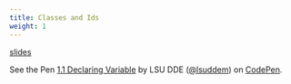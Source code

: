 ```yaml
---
title: Classes and Ids
weight: 1
---
```


[slides](presentation)

<p data-height="600" data-theme-id="33744" data-slug-hash="MWQrzOo" data-default-tab="js" data-user="lsuddem" data-embed-version="2" data-pen-title="5.1 Classes and Ids" data-editable="true" class="codepen">See the Pen <a href="https://codepen.io/lsuddem/pen/MWQrzOo">1.1 Declaring Variable</a> by LSU DDE (<a href="https://codepen.io/lsuddem">@lsuddem</a>) on <a href="https://codepen.io">CodePen</a>.</p>
<script async src="https://static.codepen.io/assets/embed/ei.js"></script>
